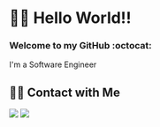 # 👋🏼 Hello World!!

### Welcome to my GitHub :octocat:

I'm a Software Engineer 

<!--
**jorge-barrio/jorge-barrio** is a ✨ _special_ ✨ repository because its `README.md` (this file) appears on your GitHub profile.

Here are some ideas to get you started:

- 🔭 I’m currently working on ...
- 🌱 I’m currently learning ...
- 👯 I’m looking to collaborate on ...
- 🤔 I’m looking for help with ...
- 💬 Ask me about ...
- 📫 How to reach me: ...
- 😄 Pronouns: ...
- ⚡ Fun fact: ...
-->

<!--
## 🛠 &nbsp;Tech Stack


### Backend


![Python](https://img.shields.io/badge/-Python-05122A?style=flat&logo=python)&nbsp;
![Django](https://img.shields.io/badge/-Django-05122A?style=flat&logo=django&logoColor=18792A)&nbsp;
![Flask](https://img.shields.io/badge/-Flask-05122A?style=flat&logo=flask)&nbsp;
![Docker](https://img.shields.io/badge/-Docker-05122A?style=flat&logo=docker)\
![PostgreSQL](https://img.shields.io/badge/-PostgreSQL-05122A?style=flat&logo=postgresql)&nbsp;
![Redis](https://img.shields.io/badge/-Redis-05122A?style=flat&logo=redis)&nbsp;
![SQLAlchemy](https://img.shields.io/badge/-SQLAlchemy-05122A?style=flat&logo=amazondynamodb)&nbsp;
![Kubernetes](https://img.shields.io/badge/-Kubernetes-05122A?style=flat&logo=kubernetes)&nbsp;

### Frontend
![Vue](https://img.shields.io/badge/-Vue.js-05122A?style=flat&logo=vue.js)&nbsp;
![JavaScript](https://img.shields.io/badge/-JavaScript-05122A?style=flat&logo=javascript)&nbsp;
![HTML](https://img.shields.io/badge/-HTML-05122A?style=flat&logo=HTML5)&nbsp;
![CSS](https://img.shields.io/badge/-CSS-05122A?style=flat&logo=CSS3&logoColor=1572B6)&nbsp;

### Data
![PyTorch](https://img.shields.io/badge/-PyTorch-05122A?style=flat&logo=pytorch)&nbsp;
![PyTorch](https://img.shields.io/badge/-Fastai-05122A?style=flat&logo=fastai)&nbsp;
-->

<!--
### Tools
![Git](https://img.shields.io/badge/-Git-05122A?style=flat&logo=git)&nbsp;
![GitHub Actions](https://img.shields.io/badge/-GitHub_Actions-05122A?style=flat&logo=githubactions)&nbsp;
![AWS](https://img.shields.io/badge/-AWS-05122A?style=flat&logo=amazonaws)&nbsp;

![Sentry](https://img.shields.io/badge/-Sentry-05122A?style=flat&logo=sentry)&nbsp;
![Celery](https://img.shields.io/badge/-Celery-05122A?style=flat&logo=celery)&nbsp;
![RabbitMQ](https://img.shields.io/badge/-RabbitMQ-05122A?style=flat&logo=rabbitmq)&nbsp;
![Jenkins](https://img.shields.io/badge/-Jenkins-05122A?style=flat&logo=jenkins)&nbsp;
-->

<!--
### Other skills
![Java](https://img.shields.io/badge/-Java-05122A?style=flat&logo=Java&logoColor=F54747)&nbsp;
![C](https://img.shields.io/badge/-C-05122A?style=flat&logo=C&logoColor=A8B9CC)&nbsp;
-->

<!--
![GitHub](https://img.shields.io/badge/-GitHub-05122A?style=flat&logo=github)&nbsp;
![Markdown](https://img.shields.io/badge/-Markdown-05122A?style=flat&logo=markdown)\
![Visual Studio Code](https://img.shields.io/badge/-Visual%20Studio%20Code-05122A?style=flat&logo=visual-studio-code&logoColor=007ACC)&nbsp;
![Bootstrap](https://img.shields.io/badge/-Bootstrap-05122A?style=flat&logo=bootstrap&logoColor=563D7C)\
-->

<!--
## :computer: &nbsp;Projects
-->

<!--
## ⚙️ &nbsp;GitHub Analytics

<p align="center">
<a href="https://github.com/jorge-barrio">
  <img height="180em" src="https://github-readme-stats-eight-theta.vercel.app/api?username=jorge-barrio&show_icons=true&theme=algolia&include_all_commits=true&count_private=true"/>
  <img height="180em" src="https://github-readme-stats-eight-theta.vercel.app/api/top-langs/?username=jorge-barrio&layout=compact&langs_count=8&theme=algolia"/>
</a>
</p>
-->

## ✌🏼 Contact with Me

<p align="start">
<a href="https://www.jorgebarrio.pages.dev.com"><img src="https://img.shields.io/badge/-jorgebarrio.pages.dev-3423A6?style=flat&logo=googlechrome&logoColor=white"/></a>
<a href="https://linkedin.com/in/jorge-barrio"><img src="https://img.shields.io/badge/-Jorge_Barrio-0077B5?style=flat&logo=Linkedin&logoColor=white"/></a>
</p>
